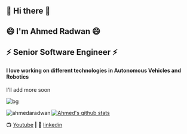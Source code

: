 ## 👋 Hi there 👋
## 😄 I'm Ahmed Radwan 😄 
## ⚡ Senior Software Engineer ⚡
#### I love working on different technologies in Autonomous Vehicles and Robotics

I'll add more soon 


![bg][banner]

[banner]: https://github.com/AhmedARadwan/AhmedARadwan/blob/master/autoware_blocks.gif

<p><img align="left" src="https://github-readme-stats.vercel.app/api/top-langs/?username=ahmedaradwan&layout=compact&hide=html" alt="ahmedaradwan" /></p>  

[![Ahmed's github stats](https://github-readme-stats.vercel.app/api?username=ahmedaradwan)](https://github.com/anuraghazra/github-readme-stats)


📺 [Youtube](https://www.youtube.com/channel/UCDjY8EDU3F_upX53iWIP3RA) **|** 
👔 [linkedin](https://www.linkedin.com/in/ahmed-radwan-682193155/)

<!--
**AhmedARadwan/AhmedARadwan** is a ✨ _special_ ✨ repository because its `README.md` (this file) appears on your GitHub profile.

Here are some ideas to get you started:

- 🔭 I’m currently working on ...
- 🌱 I’m currently learning ...
- 👯 I’m looking to collaborate on ...
- 🤔 I’m looking for help with ...
- 💬 Ask me about ...
- 📫 How to reach me: ...
- 😄 Pronouns: ...
- ⚡ Fun fact: ...
-->
